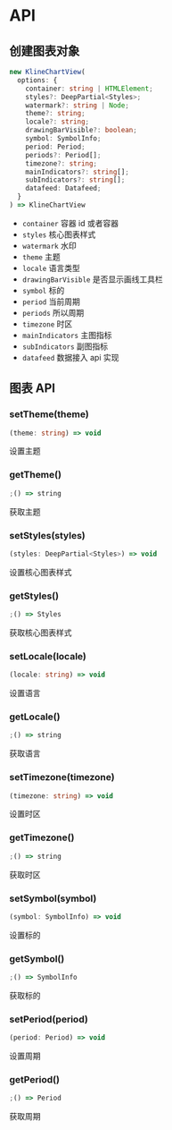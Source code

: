 # API

## 创建图表对象

```typescript
new KlineChartView(
  options: {
    container: string | HTMLElement;
    styles?: DeepPartial<Styles>;
    watermark?: string | Node;
    theme?: string;
    locale?: string;
    drawingBarVisible?: boolean;
    symbol: SymbolInfo;
    period: Period;
    periods?: Period[];
    timezone?: string;
    mainIndicators?: string[];
    subIndicators?: string[];
    datafeed: Datafeed;
  }
) => KlineChartView
```

- `container` 容器 id 或者容器
- `styles` 核心图表样式
- `watermark` 水印
- `theme` 主题
- `locale` 语言类型
- `drawingBarVisible` 是否显示画线工具栏
- `symbol` 标的
- `period` 当前周期
- `periods` 所以周期
- `timezone` 时区
- `mainIndicators` 主图指标
- `subIndicators` 副图指标
- `datafeed` 数据接入 api 实现

## 图表 API

### setTheme(theme)

```typescript
(theme: string) => void
```

设置主题

### getTheme()

```typescript
;() => string
```

获取主题

### setStyles(styles)

```typescript
(styles: DeepPartial<Styles>) => void
```

设置核心图表样式

### getStyles()

```typescript
;() => Styles
```

获取核心图表样式

### setLocale(locale)

```typescript
(locale: string) => void
```

设置语言

### getLocale()

```typescript
;() => string
```

获取语言

### setTimezone(timezone)

```typescript
(timezone: string) => void
```

设置时区

### getTimezone()

```typescript
;() => string
```

获取时区

### setSymbol(symbol)

```typescript
(symbol: SymbolInfo) => void
```

设置标的

### getSymbol()

```typescript
;() => SymbolInfo
```

获取标的

### setPeriod(period)

```typescript
(period: Period) => void
```

设置周期

### getPeriod()

```typescript
;() => Period
```

获取周期
